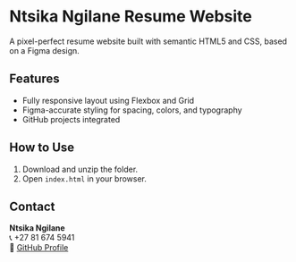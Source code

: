 # Ntsika Ngilane Resume Website

A pixel-perfect resume website built with semantic HTML5 and CSS, based on a Figma design.

## Features

- Fully responsive layout using Flexbox and Grid
- Figma-accurate styling for spacing, colors, and typography
- GitHub projects integrated

## How to Use

1. Download and unzip the folder.
2. Open `index.html` in your browser.

## Contact

**Ntsika Ngilane**  
📞 +27 81 674 5941  
🔗 [GitHub Profile](https://github.com/Ntsika-Ngilane-dev)
